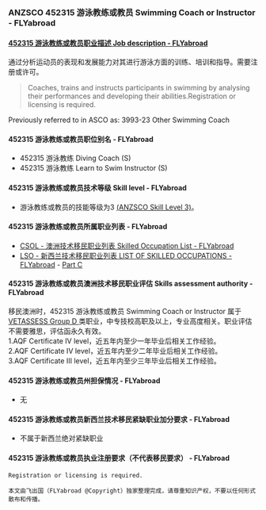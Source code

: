 ### ANZSCO 452315 游泳教练或教员 Swimming Coach or Instructor - FLYabroad ###

#### [452315 游泳教练或教员职业描述 Job description - FLYabroad](http://www.flyabroadvisa.com/anzsco/4523.html#452315)

通过分析运动员的表现和发展能力对其进行游泳方面的训练、培训和指导。需要注册或许可。

> Coaches, trains and instructs participants in swimming by analysing their performances and developing their abilities.Registration or licensing is required. 

Previously referred to in ASCO as:
3993-23 Other Swimming Coach

#### 452315 游泳教练或教员职位别名 - FLYabroad
 
- 452315 游泳教练 Diving Coach (S)
- 452315 游泳教练 Learn to Swim Instructor (S)

#### 452315 游泳教练或教员技术等级 Skill level - FLYabroad

- 游泳教练或教员的技能等级为3 [(ANZSCO Skill Level 3)](http://www.flyabroadvisa.com/anzsco/)。

#### 452315 游泳教练或教员所属职业列表 - FLYabroad

- [CSOL - 澳洲技术移民职业列表 Skilled Occupation List - FLYabroad](http://www.flyabroadvisa.com/sol/)
- [LSO - 新西兰技术移民职业列表 LIST OF SKILLED OCCUPATIONS - FLYabroad](http://nz.flyabroadvisa.com/lso/) - [Part C](partc)

#### 452315 游泳教练或教员澳洲技术移民职业评估 Skills assessment authority - FLYabroad

移民澳洲时，452315 游泳教练或教员 Swimming Coach or Instructor 属于 [VETASSESS Group D ](http://www.flyabroadvisa.com/ass/vetassess.html)类职业，中专技校高职及以上，专业高度相关。职业评估不需要雅思，评估函永久有效。  
1.AQF Certificate IV level，近五年内至少一年毕业后相关工作经验。   
2.AQF Certificate IV level，近五年内至少二年毕业后相关工作经验。   
3.AQF Certificate III level，近五年内至少三年毕业后相关工作经验。

#### 452315 游泳教练或教员州担保情况 - FLYabroad

- 无

#### 452315 游泳教练或教员新西兰技术移民紧缺职业加分要求 - FLYabroad

- 不属于新西兰绝对紧缺职业

#### 452315 游泳教练或教员执业注册要求（不代表移民要求） - FLYabroad

    Registration or licensing is required.

`本文由飞出国（FLYabroad @Copyright）独家整理完成，请尊重知识产权，不要以任何形式散布和传播。`